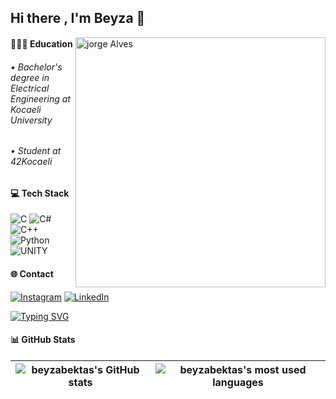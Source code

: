 ## Hi there , I'm Beyza 👋
<img src="https://raw.githubusercontent.com/MicaelliMedeiros/micaellimedeiros/master/image/computer-illustration.png" min-width="400px" max-width="400px" width="400px" align="right" alt="jorge Alves">


#### 👩🏻‍💻 Education
###### • Bachelor's degree in Electrical Engineering at Kocaeli University
###### • Student at 42Kocaeli 


#### 💻 Tech Stack
 
![C](https://img.shields.io/badge/c-%2300599C.svg?style=plastic&logo=c&logoColor=white) ![C#](https://img.shields.io/badge/c%23-%23239120.svg?style=plastic&logo=c-sharp&logoColor=white) ![C++](https://img.shields.io/badge/c++-%2300599C.svg?style=plastic&logo=c%2B%2B&logoColor=white) ![Python](https://img.shields.io/badge/python-3670A0?style=plastic&logo=python&logoColor=ffdd54) ![UNITY](https://img.shields.io/badge/Unity-%2320232a.svg?style=plastic&logo=unity&logoColor=white)

#### 🌐 Contact
[![Instagram](https://img.shields.io/badge/Instagram-%23E4405F.svg?logo=Instagram&logoColor=white)](https://instagram.com/byzbektas) [![LinkedIn](https://img.shields.io/badge/LinkedIn-%230077B5.svg?logo=linkedin&logoColor=white)](https://linkedin.com/in/https://www.linkedin.com/in/beyzanur-bekta%C5%9F-b0090311a/)

<a href="https://git.io/typing-svg"><img src="https://readme-typing-svg.herokuapp.com?font=Cinzel&weight=600&pause=1000&color=B78EF7&background=FFFD4F00&width=600&lines=C+LEARNER+AT+42+KOCAELI;ELECTRICAL+ENGINEER+%26%26+JR+SOFTWARE+DEVELOPER;LIFELONG+LEARNING+..." alt="Typing SVG" /></a>


#### 📊 GitHub Stats

| ![beyzabektas's GitHub stats](https://github-readme-stats.vercel.app/api?username=beyzabektas&theme=nightowl&hide_border=false&include_all_commits=false&count_private=true) | ![beyzabektas's most used languages](https://github-readme-stats.vercel.app/api/top-langs/?username=beyzabektas&theme=nightowl&hide_border=false&include_all_commits=false&count_private=true&layout=compact) |
|:-:|:-:|



